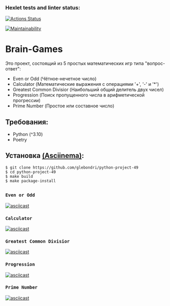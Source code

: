 ### Hexlet tests and linter status:
[![Actions Status](https://github.com/glebondri/python-project-49/actions/workflows/hexlet-check.yml/badge.svg)](https://github.com/glebondri/python-project-49/actions)

[![Maintainability](https://api.codeclimate.com/v1/badges/33be3e7a915f3a54b2c6/maintainability)](https://codeclimate.com/github/glebondri/python-project-49/maintainability)

# Brain-Games
Это проект, состоящий из 5 простых математических игр типа "вопрос-ответ":
 - Even or Odd (Чётное-нечетное число)
 - Calculator (Математические выражения с операциями '+', '-' и '*')
 - Greatest Common Divisior (Наибольший общий делитель двух чисел)
 - Progression (Поиск пропущенного числа в арифметической прогрессии)
 - Prime Number (Простое или составное число)

## Требования:
 - Python (^3.10)
 - Poetry

## Установка [(Asciinema)](https://asciinema.org/a/xyKD1e9b4TrqMcaP4qkFPY1n9):
    $ git clone https://github.com/glebondri/python-project-49
    $ cd python-project-49
    $ make build
    $ make package-install

##
### `Even or Odd`
[![asciicast](https://asciinema.org/a/HCCxG9NLzsXW9B0T9X4xYOkYt.svg)](https://asciinema.org/a/HCCxG9NLzsXW9B0T9X4xYOkYt)

### `Calculator`
[![asciicast](https://asciinema.org/a/76Gg7m8hykaB6O0X3GUopT7ND.svg)](https://asciinema.org/a/76Gg7m8hykaB6O0X3GUopT7ND)

### `Greatest Common Divisior`
[![asciicast](https://asciinema.org/a/LlU8Eb1BMAtBqv4eBt7t1PsOL.svg)](https://asciinema.org/a/LlU8Eb1BMAtBqv4eBt7t1PsOL)

### `Progression`
[![asciicast](https://asciinema.org/a/RwtASSkAP697XCK2buKFrVFoM.svg)](https://asciinema.org/a/RwtASSkAP697XCK2buKFrVFoM)

### `Prime Number`
[![asciicast](https://asciinema.org/a/xf9u0FtCZorRnY8s7mizjWcda.svg)](https://asciinema.org/a/xf9u0FtCZorRnY8s7mizjWcda)

